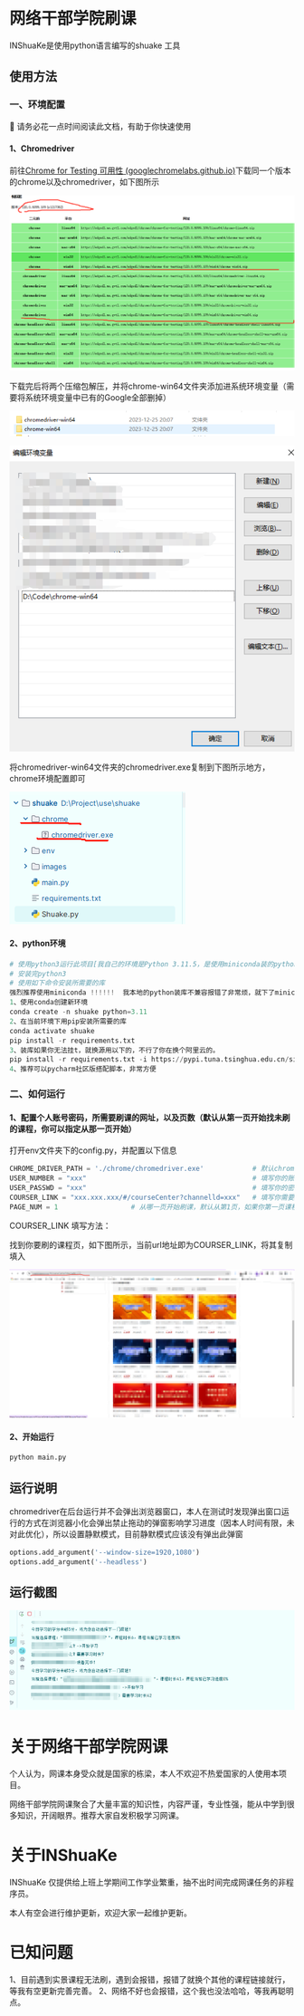 # 网络干部学院刷课

INShuaKe是使用python语言编写的shuake 工具

## 使用方法

### 一、环境配置

📢 请务必花一点时间阅读此文档，有助于你快速使用

#### 1、Chromedriver

前往[Chrome for Testing 可用性 (googlechromelabs.github.io)](https://googlechromelabs.github.io/chrome-for-testing/)下载同一个版本的chrome以及chromedriver，如下图所示

![image-20231227101638924](./assets/image-20231227101638924.png)

下载完后将两个压缩包解压，并将chrome-win64文件夹添加进系统环境变量（需要将系统环境变量中已有的Google全部删掉）

![image-20231227102232012](./assets/image-20231227102232012.png)

![image-20231227102423381](./assets/image-20231227102423381.png)

将chromedriver-win64文件夹的chromedriver.exe复制到下图所示地方，chrome环境配置即可

![image-20231227102835372](./assets/image-20231227102835372.png)

#### 2、python环境

```python
# 使用python3运行此项目[我自己的环境是Python 3.11.5，是使用miniconda装的python环境比较方便]
# 安装完python3
# 使用如下命令安装所需要的库
强烈推荐使用miniconda !!!!!!  我本地的python装库不兼容报错了非常烦，就下了miniconda创建了一个新环境，把conda环境变量配好
1、使用conda创建新环境
conda create -n shuake python=3.11
2、在当前环境下用pip安装所需要的库
conda activate shuake
pip install -r requirements.txt
3、装库如果你无法挂t，就换源用以下的，不行了你在换个阿里云的。
pip install -r requirements.txt -i https://pypi.tuna.tsinghua.edu.cn/simple
4、推荐可以pycharm社区版搭配脚本，非常方便
```

### 二、如何运行

#### 1、配置个人账号密码，所需要刷课的网址，以及页数（默认从第一页开始找未刷的课程，你可以指定从那一页开始）

打开env文件夹下的config.py，并配置以下信息

```python
CHROME_DRIVER_PATH = './chrome/chromedriver.exe'            # 默认chromedriver路径不动
USER_NUMBER = "xxx"                                         # 填写你的账号xxx
USER_PASSWD = "xxx"                                         # 填写你的密码xxx
COURSER_LINK = "xxx.xxx.xxx/#/courseCenter?channelld=xxx"   # 填写你需要刷课的网址xxx
PAGE_NUM = 1                  # 从哪一页开始刷课，默认从第1页，如果你第一页课程刷完可更换为其他页数
```

COURSER_LINK 填写方法：

找到你要刷的课程页，如下图所示，当前url地址即为COURSER_LINK，将其复制填入

![image-20231227104626991](./assets/image-20231227104626991.png)

#### 2、开始运行

```python
python main.py
```

## 运行说明

chromedriver在后台运行并不会弹出浏览器窗口，本人在测试时发现弹出窗口运行的方式在浏览器小化会弹出禁止拖动的弹窗影响学习进度（因本人时间有限，未对此优化），所以设置静默模式，目前静默模式应该没有弹出此弹窗

```python
options.add_argument('--window-size=1920,1080')
options.add_argument('--headless')
```

## 运行截图

![image-20231227104155225](./assets/image-20231227104155225.png)

# 关于网络干部学院网课

个人认为，网课本身受众就是国家的栋梁，本人不欢迎不热爱国家的人使用本项目。

网络干部学院网课聚合了大量丰富的知识性，内容严谨，专业性强，能从中学到很多知识，开阔眼界。推荐大家自发积极学习网课。

# 关于INShuaKe

INShuaKe 仅提供给上班上学期间工作学业繁重，抽不出时间完成网课任务的非程序员。

本人有空会进行维护更新，欢迎大家一起维护更新。
# 已知问题
1、目前遇到实景课程无法刷，遇到会报错，报错了就换个其他的课程链接就行，等我有空更新完善完善。
2、网络不好也会报错，这个我也没法哈哈，等我再聪明点。
